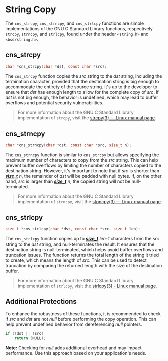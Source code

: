 # String Copy

The `cns_strcpy`, `cns_strncpy`, and `cns_strlcpy` functions are simple implementations of the GNU C Standard Library functions, respectively `strcpy`, `strncpy`, and `strlcpy`, found under the header `<string.h>` and `<bsd/string.h>`.

## cns_strcpy

```c
char *cns_strcpy(char *dst, const char *src);
```

The `cns_strcpy` function copies the *src* string to the *dst* string, including the termination character, provided that the destination string is big enough to accommodate the entirety of the source string. It's up to the developer to ensure that *dst* has enough length to allow for the complete copy of *src*. If *dst* is not big enough, the behavior is undefined, which may lead to buffer overflows and potential security vulnerabilities.

> For more information about the GNU C Standard Library implementation of `strcpy`, visit the [strcpy(3) — Linux manual page](https://www.man7.org/linux/man-pages/man3/strcpy.3.html).

## cns_strncpy

```c
char *cns_strncpy(char *dst, const char *src, size_t n);
```

The `cns_strncpy` function is similar to `cns_strcpy` but allows specifying the maximum number of characters to copy from the *src* string. This can help prevent buffer overflows by limiting the number of characters copied to the destination string. However, it's important to note that if *src* is shorter than ***[size_t](https://github.com/codenamesiriil/C_REF-Wiki/wiki/size_t)*** *n*, the remainder of *dst* will be padded with null bytes. If, on the other hand, *src* is larger than ***[size_t](https://github.com/codenamesiriil/C_REF-Wiki/wiki/size_t)*** *n*, the copied string will not be null-terminated.

> For more information about the GNU C Standard Library implementation of `strncpy`, visit the [stpncpy(3) — Linux manual page](https://www.man7.org/linux/man-pages/man3/strncpy.3.html).

## cns_strlcpy

```c
size_t *cns_strlcpy(char *dst, const char *src, size_t len);
```

The `cns_strlcpy` function copies up to ***[size_t](https://github.com/codenamesiriil/C_REF-Wiki/wiki/size_t)*** *len-1* characters from the *src* string to the *dst* string, and null-terminates the result. It ensures that the destination string is null-terminated, which helps avoid buffer overflows and truncation issues. The function returns the total length of the string it tried to create, which means the length of *src*. This can be used to detect truncation by comparing the returned length with the size of the destination buffer.

> For more information about the GNU C Standard Library implementation of `strlcpy`, visit the [strlcpy(3) - Linux manual page](https://linux.die.net/man/3/strlcpy).

## Additional Protections

To enhance the robustness of these functions, it is recommended to check if *src* and *dst* are not *null* before performing the copy operation. This can help prevent undefined behavior from dereferencing *null* pointers.

```c
if (!dst || !src)
    return (NULL);
```

**Note:** Checking for *null* adds additional overhead and may impact performance. Use this approach based on your application's needs.
